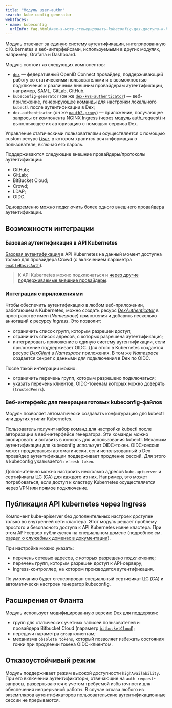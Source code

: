 ```yaml
---
title: "Модуль user-authn"
search: kube config generator
webIfaces:
- name: kubeconfig
  urlInfo: faq.html#как-я-могу-сгенерировать-kubeconfig-для-доступа-к-kubernetes-api
---
```


Модуль отвечает за единую систему аутентификации, интегрированную с Kubernetes и веб-интерфейсами, используемыми в других модулях, например, Grafana и Dashboard.

Модуль состоит из следующих компонентов:
- [`dex`](https://github.com/dexidp/dex) — федеративный OpenID Connect провайдер, поддерживающий работу со статическими пользователями и с возможностью подключения к различным внешним провайдерам аутентификации, например, SAML, GitLab, GitHub.
- `kubeconfig-generator` (он же [`dex-k8s-authenticator`](https://github.com/mintel/dex-k8s-authenticator)) — веб-приложение, генерирующее команды для настройки локального `kubectl` после аутентификации в Dex;
- `dex-authenticator` (он же [`oauth2-proxy`](https://github.com/oauth2-proxy/oauth2-proxy)) — приложение, получающее запросы от компонента NGINX Ingress (через модуль auth_request) и выполняющее их авторизацию с помощью сервиса Dex.

Управление статическими пользователями осуществляется с помощью custom ресурс [_User_](cr.html#user), в котором хранится вся информация о пользователе, включая его пароль.

Поддерживаются следующие внешние провайдеры/протоколы аутентификации:
- GitHub;
- GitLab;
- BitBucket Cloud;
- Crowd;
- LDAP;
- OIDC.

Одновременно можно подключить более одного внешнего провайдера аутентификации.

## Возможности интеграции

### Базовая аутентификация в API Kubernetes

[Базовая аутентификация](https://en.wikipedia.org/wiki/Basic_access_authentication) в API Kubernetes на данный момент доступна только для провайдера Crowd (с включением параметра [`enableBasicAuth`](cr.html#dexprovider-v1-spec-crowd-enablebasicauth)).

> К API Kubernetes можно подключаться и [через другие поддерживаемые внешние провайдеры](#веб-интерфейс-для-генерации-готовых-kubeconfig-файлов).

### Интеграция с приложениями

Чтобы обеспечить аутентификацию в любом веб-приложении, работающем в Kubernetes, можно создать ресурс [_DexAuthenticator_](cr.html#dexauthenticator) в пространстве имен (_Namespace_) приложения и добавить несколько аннотаций к ресурсу _Ingress_.
Это позволит:
* ограничить список групп, которым разрешен доступ;
* ограничить список адресов, с которых разрешена аутентификация;
* интегрировать приложение в единую систему аутентификации, если приложение поддерживает OIDC. Для этого в Kubernetes создается ресурс [_DexClient_](cr.html#dexclient) в _Namespace_ приложения. В том же _Namespace_ создается секрет с данными для подключения в Dex по OIDC.

После такой интеграции можно:
* ограничить перечень групп, которым разрешено подключаться;
* указать перечень клиентов, OIDC-токенам которых можно доверять (`trustedPeers`).

### Веб-интерфейс для генерации готовых kubeconfig-файлов

Модуль позволяет автоматически создавать конфигурацию для kubectl или других утилит Kubernetes.

Пользователь получит набор команд для настройки kubectl после авторизации в веб-интерфейсе генератора. Эти команды можно скопировать и вставить в консоль для использования kubectl.
Механизм аутентификации для kubeconfig использует OIDC-токен. OIDC-сессия может продлеваться автоматически, если использованный в Dex провайдер аутентификации поддерживает продление сессий. Для этого в kubeconfig указывается `refresh token`.

Дополнительно можно настроить несколько адресов `kube-apiserver` и сертификаты ЦС (CA) для каждого из них. Например, это может потребоваться, если доступ к кластеру Kubernetes осуществляется через VPN или прямое подключение.

## Публикация API kubernetes через Ingress

Компонент kube-apiserver без дополнительных настроек доступен только во внутренней сети кластера. Этот модуль решает проблему простого и безопасного доступа к API Kubernetes извне кластера. При этом API-сервер публикуется на специальном домене (подробнее см. [раздел о служебных доменах в документации](../../deckhouse-configure-global.html)).

При настройке можно указать:
* перечень сетевых адресов, с которых разрешено подключение;
* перечень групп, которым разрешен доступ к API-серверу;
* Ingress-контроллер, на котором производится аутентификация.

По умолчанию будет сгенерирован специальный сертификат ЦС (CA) и автоматически настроен генератор kubeconfig.

## Расширения от Фланта

Модуль использует модифицированную версию Dex для поддержки:
* групп для статических учетных записей пользователей и провайдера Bitbucket Cloud (параметр [`bitbucketCloud`](cr.html#dexprovider-v1-spec-bitbucketcloud));
* передачи параметра `group` клиентам;
* механизма `obsolete tokens`, который позволяет избежать состояния гонки при продлении токена OIDC-клиентом.

## Отказоустойчивый режим

Модуль поддерживает режим высокой доступности `highAvailability`. При его включении аутентификаторы, отвечающие на `auth request`-запросы, развертываются с учетом требуемой избыточности для обеспечения непрерывной работы. В случае отказа любого из экземпляров аутентификаторов пользовательские аутентификационные сессии не прерываются.
